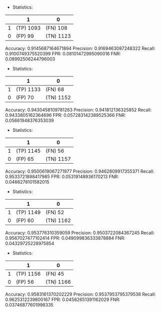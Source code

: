 * Statistics: 

|          |    1     |    0     |
|----------|----------|----------|
|    1     |(TP) 1093 | (FN) 108 |
|    0     | (FP) 99  |(TN) 1123 |
Accuracy: 0.9145687164671894
Precision: 0.9169463087248322
Recall: 0.9100749375520399
FPR: 0.08101472995090016
FNR: 0.08992506244796003
* Statistics: 

|          |    1     |    0     |
|----------|----------|----------|
|    1     |(TP) 1133 | (FN) 68  |
|    0     | (FP) 70  |(TN) 1152 |
Accuracy: 0.9430458109781263
Precision: 0.941812136325852
Recall: 0.9433805162364696
FPR: 0.057283142389525366
FNR: 0.05661948376353039
* Statistics: 

|          |    1     |    0     |
|----------|----------|----------|
|    1     |(TP) 1145 | (FN) 56  |
|    0     | (FP) 65  |(TN) 1157 |
Accuracy: 0.9500619067271977
Precision: 0.9462809917355371
Recall: 0.9533721898417985
FPR: 0.05319148936170213
FNR: 0.0466278101582015
* Statistics: 

|          |    1     |    0     |
|----------|----------|----------|
|    1     |(TP) 1149 | (FN) 52  |
|    0     | (FP) 60  |(TN) 1162 |
Accuracy: 0.953776310359059
Precision: 0.9503722084367245
Recall: 0.9567027477102414
FPR: 0.049099836333878884
FNR: 0.04329725228975854
* Statistics: 

|          |    1     |    0     |
|----------|----------|----------|
|    1     |(TP) 1156 | (FN) 45  |
|    0     | (FP) 56  |(TN) 1166 |
Accuracy: 0.9583161370202229
Precision: 0.9537953795379538
Recall: 0.9625312239800167
FPR: 0.04582651391162029
FNR: 0.03746877601998335